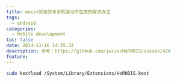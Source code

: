 ```yaml
---
title: macos安装安卓手机驱动不生效的解决办法
tags:
  - android
categories:
  - Mobile development
toc: false
date: 2014-11-16 14:25:32
description: 参考：https://github.com/jwise/HoRNDIS/issues/42#
feature:
---
```


``` bash
sudo kextload /System/Library/Extensions/HoRNDIS.kext

```


